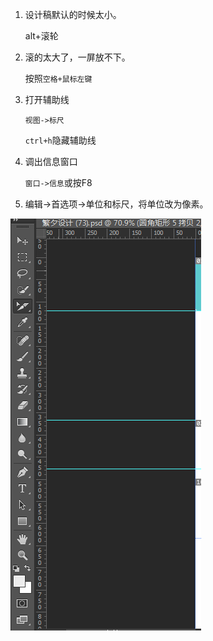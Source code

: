 1. 设计稿默认的时候太小。

   alt+滚轮

2. 滚的太大了，一屏放不下。

   按照`空格+鼠标左键`

3. 打开辅助线

   `视图->标尺`

   `ctrl+h`隐藏辅助线

4. 调出信息窗口

   `窗口->信息`或按F8

5. 编辑->首选项->单位和标尺，将单位改为像素。

![image-20200814190842971](ps基本操作_img/image-20200814190842971.png)
